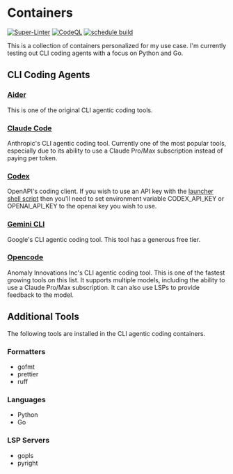 # Containers

[![Super-Linter](https://github.com/burnskp/containers/actions/workflows/containers.yaml/badge.svg)](https://github.com/marketplace/actions/super-linter)
[![CodeQL](https://github.com/burnskp/containers/actions/workflows/github-code-scanning/codeql/badge.svg?branch=main)](https://github.com/burnskp/containers/actions/workflows/github-code-scanning/codeql)
[![schedule build](https://github.com/burnskp/containers/actions/workflows/schedule.yaml/badge.svg)](https://github.com/burnskp/containers/actions/workflows/schedule.yaml)

This is a collection of containers personalized for my use case. I'm currently
testing out CLI coding agents with a focus on Python and Go.

## CLI Coding Agents

### [Aider](https://aider.chat/)

This is one of the original CLI agentic coding tools.

### [Claude Code](https://www.anthropic.com/claude-code)

Anthropic's CLI agentic coding tool. Currently one of the most popular tools,
especially due to its ability to use a Claude Pro/Max subscription instead of
paying per token.

### [Codex](https://openai.com/codex/)

OpenAPI's coding client. If you wish to use an API key with the
[launcher shell script](bin/codex) then you'll need to set environment variable
CODEX_API_KEY or OPENAI_API_KEY to the openai key you wish to use.

### [Gemini CLI](https://google-gemini.github.io/gemini-cli/)

Google's CLI agentic coding tool. This tool has a generous free tier.

### [Opencode](https://opencode.ai/)

Anomaly Innovations Inc's CLI agentic coding tool. This is one of the fastest
growing tools on this list. It supports multiple models, including the ability
to use a Claude Pro/Max subscription. It can also use LSPs to provide feedback
to the model.

## Additional Tools

The following tools are installed in the CLI agentic coding containers.

### Formatters

- gofmt
- prettier
- ruff

### Languages

- Python
- Go

### LSP Servers

- gopls
- pyright
